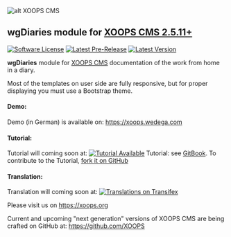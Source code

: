 ![alt XOOPS CMS](https://xoops.org/images/logoXoopsPhp8.png)

## wgDiaries module for  [XOOPS CMS 2.5.11+](https://xoops.org)
[![Software License](https://img.shields.io/badge/license-GPL-brightgreen.svg?style=flat)](LICENSE)
[![Latest Pre-Release](https://img.shields.io/github/tag/XoopsModules25x/wgdiaries.svg?style=flat)](https://github.com/XoopsModules25x/wgdiaries/tags/)
[![Latest Version](https://img.shields.io/github/release/XoopsModules25x/wgdiaries.svg?style=flat)](https://github.com/XoopsModules25x/wgdiaries/releases/)

**wgDiaries** module for [XOOPS CMS](https://xoops.org) documentation of the work from home in a diary.
                                                                                                             
Most of the templates on user side are fully responsive, but for proper displaying you must use a Bootstrap theme. 
                                                                                                                       
#### Demo: 
Demo (in German) is available on: https://xoops.wedega.com

#### Tutorial: 
Tutorial will coming soon at: [![Tutorial Available](https://xoops.org/images/tutorial-available-blue.svg)](https://xoops.gitbook.io/wgdiaries-tutorial/) Tutorial: see [GitBook](https://xoops.gitbook.io/wgdiaries-tutorial/).
To contribute to the Tutorial, [fork it on GitHub](https://github.com/XoopsDocs/wgdiaries-tutorial)

#### Translation: 
Translation will coming soon at: [![Translations on Transifex](https://xoops.org/images/translations-transifex-blue.svg)](https://www.transifex.com/xoops)

Please visit us on https://xoops.org

Current and upcoming "next generation" versions of XOOPS CMS are being crafted on GitHub at: https://github.com/XOOPS
